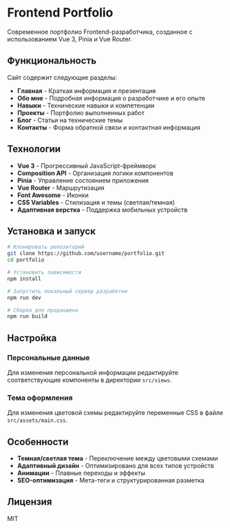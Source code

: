 # Frontend Portfolio

Современное портфолио Frontend-разработчика, созданное с использованием Vue 3, Pinia и Vue Router.

## Функциональность

Сайт содержит следующие разделы:

- **Главная** - Краткая информация и презентация
- **Обо мне** - Подробная информация о разработчике и его опыте
- **Навыки** - Технические навыки и компетенции
- **Проекты** - Портфолио выполненных работ
- **Блог** - Статьи на технические темы
- **Контакты** - Форма обратной связи и контактная информация

## Технологии

- **Vue 3** - Прогрессивный JavaScript-фреймворк
- **Composition API** - Организация логики компонентов
- **Pinia** - Управление состоянием приложения
- **Vue Router** - Маршрутизация
- **Font Awesome** - Иконки
- **CSS Variables** - Стилизация и темы (светлая/темная)
- **Адаптивная верстка** - Поддержка мобильных устройств

## Установка и запуск

```bash
# Клонировать репозиторий
git clone https://github.com/username/portfolio.git
cd portfolio

# Установить зависимости
npm install

# Запустить локальный сервер разработки
npm run dev

# Сборка для продакшена
npm run build
```

## Настройка

### Персональные данные

Для изменения персональной информации редактируйте соответствующие компоненты в директории `src/views`.

### Тема оформления

Для изменения цветовой схемы редактируйте переменные CSS в файле `src/assets/main.css`.

## Особенности

- **Темная/светлая тема** - Переключение между цветовыми схемами
- **Адаптивный дизайн** - Оптимизировано для всех типов устройств
- **Анимации** - Плавные переходы и эффекты
- **SEO-оптимизация** - Мета-теги и структурированная разметка

## Лицензия

MIT
